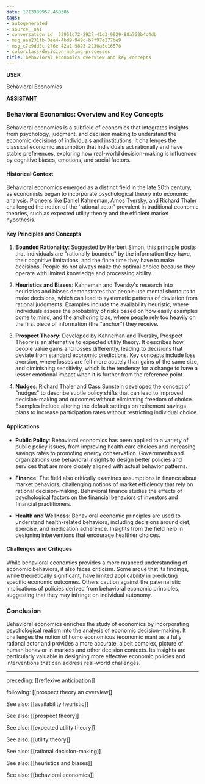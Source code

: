 ```yaml
---
date: 1713989957.450305
tags:
- autogenerated
- source__oai
- conversation_id__53951c72-2927-41d3-9929-88a752b4c4db
- msg_aaa231fb-0ee4-4bd9-949c-b7f97e277be9
- msg_c7e9dd5c-276e-42a1-9823-2230a5c16570
- colorclass/decision-making-processes
title: behavioral economics overview and key concepts
---
```


**USER**

Behavioral Economics


**ASSISTANT**

### Behavioral Economics: Overview and Key Concepts

Behavioral economics is a subfield of economics that integrates insights from psychology, judgment, and decision making to understand the economic decisions of individuals and institutions. It challenges the classical economic assumption that individuals act rationally and have stable preferences, exploring how real-world decision-making is influenced by cognitive biases, emotions, and social factors.

#### Historical Context

Behavioral economics emerged as a distinct field in the late 20th century, as economists began to incorporate psychological theory into economic analysis. Pioneers like Daniel Kahneman, Amos Tversky, and Richard Thaler challenged the notion of the 'rational actor' prevalent in traditional economic theories, such as expected utility theory and the efficient market hypothesis.

#### Key Principles and Concepts

1. **Bounded Rationality**: Suggested by Herbert Simon, this principle posits that individuals are "rationally bounded" by the information they have, their cognitive limitations, and the finite time they have to make decisions. People do not always make the optimal choice because they operate with limited knowledge and processing ability.

2. **Heuristics and Biases**: Kahneman and Tversky's research into heuristics and biases demonstrates that people use mental shortcuts to make decisions, which can lead to systematic patterns of deviation from rational judgments. Examples include the availability heuristic, where individuals assess the probability of risks based on how easily examples come to mind, and the anchoring bias, where people rely too heavily on the first piece of information (the "anchor") they receive.

3. **Prospect Theory**: Developed by Kahneman and Tversky, Prospect Theory is an alternative to expected utility theory. It describes how people value gains and losses differently, leading to decisions that deviate from standard economic predictions. Key concepts include loss aversion, where losses are felt more acutely than gains of the same size, and diminishing sensitivity, which is the tendency for a change to have a lesser emotional impact when it is further from the reference point.

4. **Nudges**: Richard Thaler and Cass Sunstein developed the concept of "nudges" to describe subtle policy shifts that can lead to improved decision-making and outcomes without eliminating freedom of choice. Examples include altering the default settings on retirement savings plans to increase participation rates without restricting individual choice.

#### Applications

- **Public Policy**: Behavioral economics has been applied to a variety of public policy issues, from improving health care choices and increasing savings rates to promoting energy conservation. Governments and organizations use behavioral insights to design better policies and services that are more closely aligned with actual behavior patterns.
  
- **Finance**: The field also critically examines assumptions in finance about market behaviors, challenging notions of market efficiency that rely on rational decision-making. Behavioral finance studies the effects of psychological factors on the financial behaviors of investors and financial practitioners.

- **Health and Wellness**: Behavioral economic principles are used to understand health-related behaviors, including decisions around diet, exercise, and medication adherence. Insights from the field help in designing interventions that encourage healthier choices.

#### Challenges and Critiques

While behavioral economics provides a more nuanced understanding of economic behaviors, it also faces criticism. Some argue that its findings, while theoretically significant, have limited applicability in predicting specific economic outcomes. Others caution against the paternalistic implications of policies derived from behavioral economic principles, suggesting that they may infringe on individual autonomy.

### Conclusion

Behavioral economics enriches the study of economics by incorporating psychological realism into the analysis of economic decision-making. It challenges the notion of homo economicus (economic man) as a fully rational actor and provides a more accurate, albeit complex, picture of human behavior in markets and other decision contexts. Its insights are particularly valuable in designing more effective economic policies and interventions that can address real-world challenges.


---

preceding: [[reflexive anticipation]]  


following: [[prospect theory an overview]]

See also: [[availability heuristic]]


See also: [[prospect theory]]


See also: [[expected utility theory]]


See also: [[utility theory]]


See also: [[rational decision-making]]


See also: [[heuristics and biases]]


See also: [[behavioral economics]]